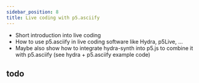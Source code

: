 ```yaml
---
sidebar_position: 8
title: Live coding with p5.asciify
---
```


- Short introduction into live coding
- How to use p5.asciify in live coding software like Hydra, p5Live, ...
- Maybe also show how to integrate hydra-synth into p5.js to combine it with p5.asciify (see hydra + p5.asciify example code)

## todo
